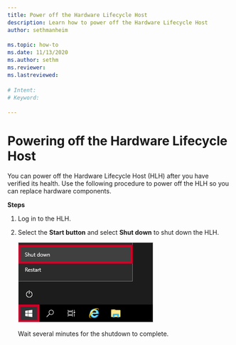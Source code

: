 ```yaml
---
title: Power off the Hardware Lifecycle Host
description: Learn how to power off the Hardware Lifecycle Host
author: sethmanheim

ms.topic: how-to
ms.date: 11/13/2020
ms.author: sethm
ms.reviewer: 
ms.lastreviewed: 

# Intent: 
# Keyword: 

---
```


# Powering off the Hardware Lifecycle Host

You can power off the Hardware Lifecycle Host (HLH) after you have
verified its health. Use the following procedure to power off the HLH
so you can replace hardware components.

**Steps**

1.  Log in to the HLH.

2.  Select the **Start button** and select **Shut down** to shut down the HLH.

    ![Screenshot that shows the Windows button and 'Shut down' selected.](media/image-22.png)

    Wait several minutes for the shutdown to complete.
    
